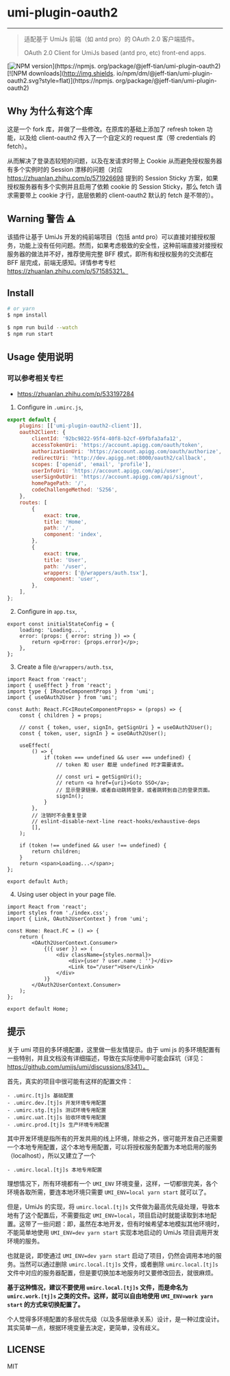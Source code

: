 # umi-plugin-oauth2

---

> 适配基于 UmiJs 前端（如 antd pro）的 OAuth 2.0 客户端插件。
>
> OAuth 2.0 Client for UmiJs based (antd pro, etc) front-end apps.

[![NPM version](https://img.shields.io/npm/v/@jeff-tian/umi-plugin-oauth2.svg?style=flat)](https://npmjs. org/package/@jeff-tian/umi-plugin-oauth2) [![NPM downloads](http://img.shields. io/npm/dm/@jeff-tian/umi-plugin-oauth2.svg?style=flat)](https://npmjs. org/package/@jeff-tian/umi-plugin-oauth2)

## Why 为什么有这个库

这是一个 fork 库，并做了一些修改。在原库的基础上添加了 refresh token 功能，以及给 client-oauth2 传入了一个自定义的 request 库（带 credentials 的 fetch）。

从而解决了登录态较短的问题，以及在发请求时带上 Cookie 从而避免授权服务器有多个实例时的 Session 漂移的问题（对应 https://zhuanlan.zhihu.com/p/571926698 提到的 Session Sticky 方案，如果授权服务器有多个实例并且启用了依赖 cookie 的 Session Sticky，那么 fetch 请求需要带上 cookie 才行，底层依赖的 client-oauth2 默认的 fetch 是不带的）。

## Warning 警告 ⚠️

该插件让基于 UmiJs 开发的纯前端项目（包括 antd pro）可以直接对接授权服务，功能上没有任何问题。然而，如果考虑极致的安全性，这种前端直接对接授权服务器的做法并不好，推荐使用完整 BFF 模式，即所有和授权服务的交流都在 BFF 层完成，前端无感知。详情参考专栏 https://zhuanlan.zhihu.com/p/571585321。

## Install

```bash
# or yarn
$ npm install
```

```bash
$ npm run build --watch
$ npm run start
```

## Usage 使用说明

### 可以参考相关专栏

-   https://zhuanlan.zhihu.com/p/533197284

1. Configure in `.umirc.js`,

```js
export default {
    plugins: [['umi-plugin-oauth2-client']],
    oauth2Client: {
        clientId: '92bc9822-95f4-40f8-b2cf-69fbfa3afa12',
        accessTokenUri: 'https://account.apigg.com/oauth/token',
        authorizationUri: 'https://account.apigg.com/oauth/authorize',
        redirectUri: 'http://dev.apigg.net:8000/oauth2/callback',
        scopes: ['openid', 'email', 'profile'],
        userInfoUri: 'https://account.apigg.com/api/user',
        userSignOutUri: 'https://account.apigg.com/api/signout',
        homePagePath: '/',
        codeChallengeMethod: 'S256',
    },
    routes: [
        {
            exact: true,
            title: 'Home',
            path: '/',
            component: 'index',
        },
        {
            exact: true,
            title: 'User',
            path: '/user',
            wrappers: ['@/wrappers/auth.tsx'],
            component: 'user',
        },
    ],
};
```

2. Configure in `app.tsx`,

```tsx
export const initialStateConfig = {
    loading: 'Loading...',
    error: (props: { error: string }) => {
        return <p>Error: {props.error}</p>;
    },
};
```

3. Create a file `@/wrappers/auth.tsx`,

```tsx
import React from 'react';
import { useEffect } from 'react';
import type { IRouteComponentProps } from 'umi';
import { useOAuth2User } from 'umi';

const Auth: React.FC<IRouteComponentProps> = (props) => {
    const { children } = props;

    // const { token, user, signIn, getSignUri } = useOAuth2User();
    const { token, user, signIn } = useOAuth2User();

    useEffect(
        () => {
            if (token === undefined && user === undefined) {
                // token 和 user 都是 undefined 时才需要请求。

                // const uri = getSignUri();
                // return <a href={uri}>Goto SSO</a>;
                // 显示登录链接，或者自动跳转登录，或者跳转到自己的登录页面。
                signIn();
            }
        },
        // 注销时不会重复登录
        // eslint-disable-next-line react-hooks/exhaustive-deps
        [],
    );

    if (token !== undefined && user !== undefined) {
        return children;
    }
    return <span>Loading...</span>;
};

export default Auth;
```

4. Using user object in your page file.

```tsx
import React from 'react';
import styles from './index.css';
import { Link, OAuth2UserContext } from 'umi';

const Home: React.FC = () => {
    return (
        <OAuth2UserContext.Consumer>
            {({ user }) => (
                <div className={styles.normal}>
                    <div>{user ? user.name : ''}</div>
                    <Link to="/user">User</Link>
                </div>
            )}
        </OAuth2UserContext.Consumer>
    );
};

export default Home;
```

## 提示

关于 umi 项目的多环境配置，这里做一些友情提示。由于 umi js 的多环境配置有一些特别，并且文档没有详细描述，导致在实际使用中可能会踩坑（详见： https://github.com/umijs/umi/discussions/8341）。

首先，真实的项目中很可能有这样的配置文件：

```
- .umirc.[tj]s 基础配置
- .umirc.dev.[tj]s 开发环境专用配置
- .umirc.stg.[tj]s 测试环境专用配置
- .umirc.uat.[tj]s 验收环境专用配置
- .umirc.prod.[tj]s 生产环境专用配置
```

其中开发环境是指所有的开发共用的线上环境，除些之外，很可能开发自己还需要一个本地专用配置，这个本地专用配置，可以将授权服务配置为本地启用的服务（localhost），所以又建立了一个

```
- .umirc.local.[tj]s 本地专用配置
```

理想情况下，所有环境都有一个 `UMI_ENV` 环境变量，这样，一切都很完美，各个环境各取所需，要连本地环境只需要 `UMI_ENV=local yarn start` 就可以了。

但是，UmiJs 的实现，将 `umirc.local.[tj]s` 文件做为最高优先级处理，导致本地有了这个配置后，不需要指定 `UMI_ENV=local`，项目启动时就能读取到本地配置。这带了一些问题：即，虽然在本地开发，但有时候希望本地模拟其他环境时，不能简单地使用 `UMI_ENV=dev yarn start` 实现本地启动的 UmiJs 项目调用开发环境的服务。

也就是说，即使通过 `UMI_ENV=dev yarn start` 启动了项目，仍然会调用本地的服务。当然可以通过删除 `umirc.local.[tj]s` 文件，或者删除 `umirc.local.[tj]s` 文件中对应的服务器配置，但是要切换加本地服务时又要修改回去，就很麻烦。

**基于这种情况，建议不要使用 `umirc.local.[tj]s` 文件，而是命名为 `umirc.work.[tj]s` 之类的文件。这样，就可以自由地使用 `UMI_ENV=work yarn start` 的方式来切换配置了。**

个人觉得多环境配置的多层优先级（以及多层继承关系）设计，是一种过度设计。其实简单一点，根据环境变量去决定，更简单，没有歧义。

## LICENSE

MIT
